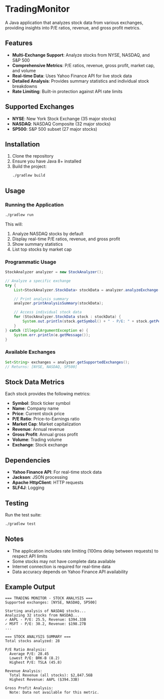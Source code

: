 # TradingMonitor

A Java application that analyzes stock data from various exchanges, providing insights into P/E ratios, revenue, and gross profit metrics.

## Features

- **Multi-Exchange Support**: Analyze stocks from NYSE, NASDAQ, and S&P 500
- **Comprehensive Metrics**: P/E ratios, revenue, gross profit, market cap, and volume
- **Real-time Data**: Uses Yahoo Finance API for live stock data
- **Detailed Analysis**: Provides summary statistics and individual stock breakdowns
- **Rate Limiting**: Built-in protection against API rate limits

## Supported Exchanges

- **NYSE**: New York Stock Exchange (35 major stocks)
- **NASDAQ**: NASDAQ Composite (32 major stocks)
- **SP500**: S&P 500 subset (27 major stocks)

## Installation

1. Clone the repository
2. Ensure you have Java 8+ installed
3. Build the project:
   ```bash
   ./gradlew build
   ```

## Usage

### Running the Application

```bash
./gradlew run
```

This will:
1. Analyze NASDAQ stocks by default
2. Display real-time P/E ratios, revenue, and gross profit
3. Show summary statistics
4. List top stocks by market cap

### Programmatic Usage

```java
StockAnalyzer analyzer = new StockAnalyzer();

// Analyze a specific exchange
try {
    List<StockAnalyzer.StockData> stockData = analyzer.analyzeExchange("NYSE");

    // Print analysis summary
    analyzer.printAnalysisSummary(stockData);

    // Access individual stock data
    for (StockAnalyzer.StockData stock : stockData) {
        System.out.println(stock.getSymbol() + " - P/E: " + stock.getPeRatio());
    }
} catch (IllegalArgumentException e) {
    System.err.println(e.getMessage());
}
```

### Available Exchanges

```java
Set<String> exchanges = analyzer.getSupportedExchanges();
// Returns: [NYSE, NASDAQ, SP500]
```

## Stock Data Metrics

Each stock provides the following metrics:

- **Symbol**: Stock ticker symbol
- **Name**: Company name
- **Price**: Current stock price
- **P/E Ratio**: Price-to-Earnings ratio
- **Market Cap**: Market capitalization
- **Revenue**: Annual revenue
- **Gross Profit**: Annual gross profit
- **Volume**: Trading volume
- **Exchange**: Stock exchange

## Dependencies

- **Yahoo Finance API**: For real-time stock data
- **Jackson**: JSON processing
- **Apache HttpClient**: HTTP requests
- **SLF4J**: Logging

## Testing

Run the test suite:

```bash
./gradlew test
```

## Notes

- The application includes rate limiting (100ms delay between requests) to respect API limits
- Some stocks may not have complete data available
- Internet connection is required for real-time data
- Data accuracy depends on Yahoo Finance API availability

## Example Output

```
=== TRADING MONITOR - STOCK ANALYSIS ===
Supported exchanges: [NYSE, NASDAQ, SP500]

Starting analysis of NASDAQ stocks...
Analyzing 32 stocks from NASDAQ...
✓ AAPL - P/E: 25.5, Revenue: $394.33B
✓ MSFT - P/E: 30.2, Revenue: $198.27B
...

=== STOCK ANALYSIS SUMMARY ===
Total stocks analyzed: 28

P/E Ratio Analysis:
  Average P/E: 28.45
  Lowest P/E: BRK-B (8.2)
  Highest P/E: TSLA (45.8)

Revenue Analysis:
  Total Revenue (all stocks): $2,847.56B
  Highest Revenue: AAPL ($394.33B)

Gross Profit Analysis:
  Note: Data not available for this metric.
```